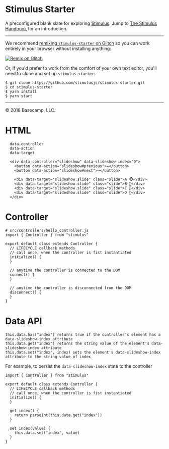 # Stimulus Starter

A preconfigured blank slate for exploring [Stimulus](https://github.com/stimulusjs/stimulus). Jump to [The Stimulus Handbook](https://stimulusjs.org/handbook/introduction) for an introduction.

---

We recommend [remixing `stimulus-starter` on Glitch](https://glitch.com/edit/#!/import/github/stimulusjs/stimulus-starter) so you can work entirely in your browser without installing anything:

[![Remix on Glitch](https://cdn.glitch.com/2703baf2-b643-4da7-ab91-7ee2a2d00b5b%2Fremix-button.svg)](https://glitch.com/edit/#!/import/github/stimulusjs/stimulus-starter)

Or, if you'd prefer to work from the comfort of your own text editor, you'll need to clone and set up `stimulus-starter`:

```
$ git clone https://github.com/stimulusjs/stimulus-starter.git
$ cd stimulus-starter
$ yarn install
$ yarn start
```
---

© 2018 Basecamp, LLC.

# HTML
```
  data-controller
  data-action
  data-target

  <div data-controller="slideshow" data-slideshow-index="0">
    <button data-action="slideshow#previous">←</button>
    <button data-action="slideshow#next">→</button>

    <div data-target="slideshow.slide" class="slide">A 🐵</div>
    <div data-target="slideshow.slide" class="slide">B 🙈</div>
    <div data-target="slideshow.slide" class="slide">C 🙉</div>
    <div data-target="slideshow.slide" class="slide">D 🙊</div>
  </div>
```

# Controller

```
# src/controllers/hello_controller.js
import { Controller } from "stimulus"

export default class extends Controller {
  // LIFECYCLE callback methods
  // call once, when the controller is fist instantiated
  initialize() {
  }

  // anytime the controller is connected to the DOM
  connect() {
  }

  // anytime the controller is disconnected from the DOM
  disconnect() {
  }
}
```

# Data API

```
this.data.has("index") returns true if the controller's element has a data-slideshow-index attribute
this.data.get("index") returns the string value of the element's data-slideshow-index attribute
this.data.set("index", index) sets the element's data-slideshow-index attribute to the string value of index
```

For example, to persist the `data-slideshow-index` state to the controller

```
import { Controller } from "stimulus"

export default class extends Controller {
  // LIFECYCLE callback methods
  // call once, when the controller is fist instantiated
  initialize() {
  }

  get index() {
    return parseInt(this.data.get("index"))
  }

  set index(value) {
    this.data.set("index", value)
  }
}
```
